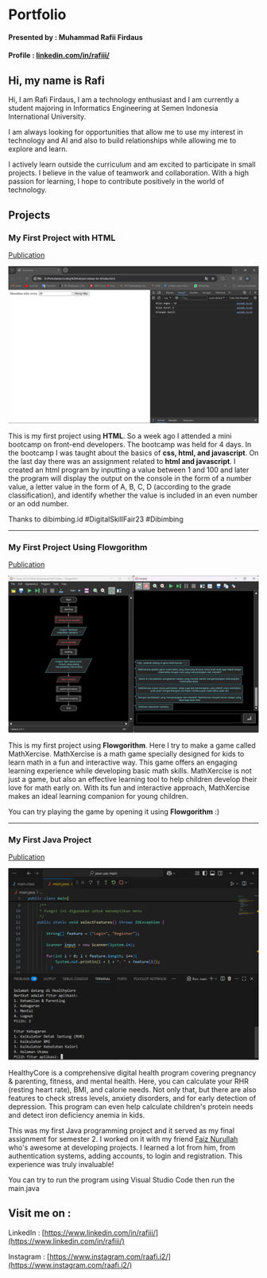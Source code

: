 # Portfolio
#### Presented by : Muhammad Rafii Firdaus
#### Profile : [linkedin.com/in/rafiii/](https://www.linkedin.com/in/rafiii/)

## Hi, my name is Rafi
Hi, I am Rafi Firdaus, I am a technology enthusiast and I am currently a student majoring in Informatics Engineering at Semen Indonesia International University.

I am always looking for opportunities that allow me to use my interest in technology and AI and also to build relationships while allowing me to explore and learn.

I actively learn outside the curriculum and am excited to participate in small projects. I believe in the value of teamwork and collaboration. With a high passion for learning, I hope to contribute positively in the world of technology.

## Projects
### My First Project with HTML
[Publication](https://github.com/RfiiF/My-first-project)

![first project html](assets/img/first_project_html.png)

This is my first project using **HTML**. So a week ago I attended a mini bootcamp on front-end developers. The bootcamp was held for 4 days. In the bootcamp I was taught about the basics of **css, html, and javascript**. On the last day there was an assignment related to **html and javascript**. I created an html program by inputting a value between 1 and 100 and later the program will display the output on the console in the form of a number value, a letter value in the form of A, B, C, D (according to the grade classification), and identify whether the value is included in an even number or an odd number.

Thanks to dibimbing.id
#DigitalSkillFair23 #Dibimbing

-----------------------------------------------------------------------------------------------------------------------------------------------------------

### My First Project Using Flowgorithm
[Publication](https://github.com/RfiiF/Game-MathXercise)

![first project flowgorithm](assets/img/game.png)

This is my first project using **Flowgorithm**. Here I try to make a game called MathXercise.
MathXercise is a math game specially designed for kids to learn math in a fun and interactive way. This game offers an engaging learning experience while developing basic math skills.
MathXercise is not just a game, but also an effective learning tool to help children develop their love for math early on. With its fun and interactive approach, MathXercise makes an ideal learning companion for young children.

You can try playing the game by opening it using **Flowgorithm** :)

--------------------------------------------------------------------------------------------------------------------------------------------------------

### My First Java Project
[Publication](https://github.com/RfiiF/HealthyCore)

![HealthyCore](assets/img/healthyCore.png)

HealthyCore is a comprehensive digital health program covering pregnancy & parenting, fitness, and mental health. Here, you can calculate your RHR (resting heart rate), BMI, and calorie needs. Not only that, but there are also features to check stress levels, anxiety disorders, and for early detection of depression. This program can even help calculate children's protein needs and detect iron deficiency anemia in kids.

This was my first Java programming project and it served as my final assignment for semester 2. I worked on it with my friend [Faiz Nurullah](https://www.linkedin.com/in/faiznurullah/) who's awesome at developing projects. I learned a lot from him, from authentication systems, adding accounts, to login and registration. This experience was truly invaluable!

You can try to run the program using Visual Studio Code then run the main.java



## Visit me on :
LinkedIn : [https://www.linkedin.com/in/rafiii/](https://www.linkedin.com/in/rafiii/)

Instagram : [https://www.instagram.com/raafi.i2/](https://www.instagram.com/raafi.i2/)
